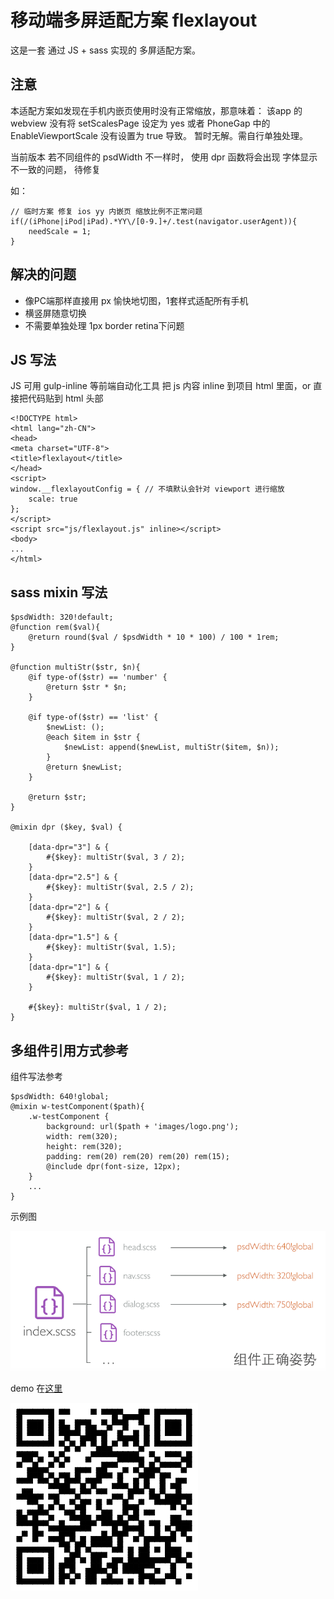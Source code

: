 # 移动端多屏适配方案 flexlayout
这是一套 通过 JS + sass 实现的 多屏适配方案。

## 注意
本适配方案如发现在手机内嵌页使用时没有正常缩放，那意味着：
该app 的 webview 没有将 setScalesPage 设定为 yes 或者 PhoneGap 中的 EnableViewportScale 没有设置为 true 导致。
暂时无解。需自行单独处理。

当前版本 若不同组件的 psdWidth 不一样时， 使用 dpr 函数将会出现 字体显示不一致的问题， 待修复

如：
```
// 临时方案 修复 ios yy 内嵌页 缩放比例不正常问题
if(/(iPhone|iPod|iPad).*YY\/[0-9.]+/.test(navigator.userAgent)){
    needScale = 1;
}
```

## 解决的问题
* 像PC端那样直接用 px 愉快地切图，1套样式适配所有手机
* 横竖屏随意切换
* 不需要单独处理 1px border retina下问题

## JS 写法
JS 可用 gulp-inline 等前端自动化工具 把 js 内容 inline 到项目 html 里面，or 直接把代码贴到 html 头部

```
<!DOCTYPE html>
<html lang="zh-CN">
<head>
<meta charset="UTF-8">
<title>flexlayout</title>
</head>
<script>
window.__flexlayoutConfig = { // 不填默认会针对 viewport 进行缩放
    scale: true
};
</script>
<script src="js/flexlayout.js" inline></script>
<body>
...
</html>

```

## sass mixin 写法
```
$psdWidth: 320!default;
@function rem($val){
    @return round($val / $psdWidth * 10 * 100) / 100 * 1rem;
}

@function multiStr($str, $n){
    @if type-of($str) == 'number' {
        @return $str * $n;
    }

    @if type-of($str) == 'list' {
        $newList: ();
        @each $item in $str {
            $newList: append($newList, multiStr($item, $n));
        }
        @return $newList;
    }

    @return $str;
}

@mixin dpr ($key, $val) {
    
    [data-dpr="3"] & {
        #{$key}: multiStr($val, 3 / 2);
    }
    [data-dpr="2.5"] & {
        #{$key}: multiStr($val, 2.5 / 2);
    }
    [data-dpr="2"] & {
        #{$key}: multiStr($val, 2 / 2);
    }
    [data-dpr="1.5"] & {
        #{$key}: multiStr($val, 1.5);
    }
    [data-dpr="1"] & {
        #{$key}: multiStr($val, 1 / 2);
    }

    #{$key}: multiStr($val, 1 / 2);
}
```

## 多组件引用方式参考

组件写法参考
```
$psdWidth: 640!global;
@mixin w-testComponent($path){
    .w-testComponent {
        background: url($path + 'images/logo.png');
        width: rem(320);
        height: rem(320);
        padding: rem(20) rem(20) rem(20) rem(15);
        @include dpr(font-size, 12px);
    }
    ...
}
```

示例图

![info](https://raw.githubusercontent.com/jackness1208/resource/master/project/flexlayout/images/info01.png)

demo 在[这里](http://www.jackness.org/lab/2015/flexlayout/html/example3.html)

![demo](https://raw.githubusercontent.com/jackness1208/resource/master/project/flexlayout/images/qrcode.png)
